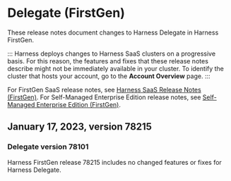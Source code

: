 # Delegate (FirstGen)

These release notes document changes to Harness Delegate in Harness FirstGen.

:::
Harness deploys changes to Harness SaaS clusters on a progressive basis. For this reason, the features and fixes that these release notes describe might not be immediately available in your cluster. To identify the cluster that hosts your account, go to the **Account Overview** page.
:::

For FirstGen SaaS release notes, see [Harness SaaS Release Notes (FirstGen)](/docs/first-gen/firstgen-release-notes/harness-saa-s-release-notes.md). For Self-Managed Enterprise Edition release notes, see [Self-Managed Enterprise Edition (FirstGen)](/docs/first-gen/firstgen-release-notes/harness-on-prem-release-notes.md).



## January 17, 2023, version 78215
### Delegate version 78101

Harness FirstGen release 78215 includes no changed features or fixes for Harness Delegate.

